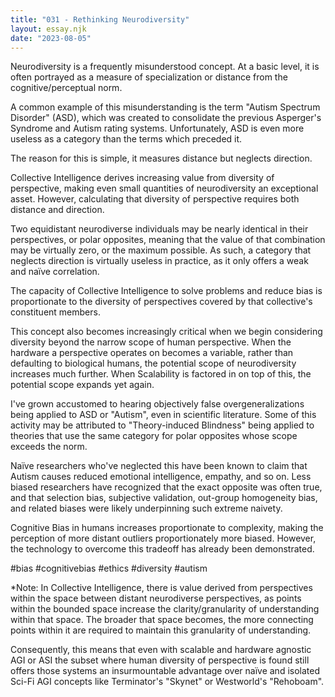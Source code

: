 ```yaml
---
title: "031 - Rethinking Neurodiversity"
layout: essay.njk
date: "2023-08-05"
---
```


Neurodiversity is a frequently misunderstood concept. At a basic level, it is often portrayed as a measure of specialization or distance from the cognitive/perceptual norm.

A common example of this misunderstanding is the term "Autism Spectrum Disorder" (ASD), which was created to consolidate the previous Asperger's Syndrome and Autism rating systems. Unfortunately, ASD is even more useless as a category than the terms which preceded it.

The reason for this is simple, it measures distance but neglects direction.

Collective Intelligence derives increasing value from diversity of perspective, making even small quantities of neurodiversity an exceptional asset. However, calculating that diversity of perspective requires both distance and direction.

Two equidistant neurodiverse individuals may be nearly identical in their perspectives, or polar opposites, meaning that the value of that combination may be virtually zero, or the maximum possible. As such, a category that neglects direction is virtually useless in practice, as it only offers a weak and naïve correlation.

The capacity of Collective Intelligence to solve problems and reduce bias is proportionate to the diversity of perspectives covered by that collective's constituent members.

This concept also becomes increasingly critical when we begin considering diversity beyond the narrow scope of human perspective. When the hardware a perspective operates on becomes a variable, rather than defaulting to biological humans, the potential scope of neurodiversity increases much further. When Scalability is factored in on top of this, the potential scope expands yet again.

I've grown accustomed to hearing objectively false overgeneralizations being applied to ASD or "Autism", even in scientific literature. Some of this activity may be attributed to "Theory-induced Blindness" being applied to theories that use the same category for polar opposites whose scope exceeds the norm.

Naïve researchers who've neglected this have been known to claim that Autism causes reduced emotional intelligence, empathy, and so on. Less biased researchers have recognized that the exact opposite was often true, and that selection bias, subjective validation, out-group homogeneity bias, and related biases were likely underpinning such extreme naivety.

Cognitive Bias in humans increases proportionate to complexity, making the perception of more distant outliers proportionately more biased. However, the technology to overcome this tradeoff has already been demonstrated.

#bias #cognitivebias #ethics #diversity #autism

\*Note: In Collective Intelligence, there is value derived from perspectives within the space between distant neurodiverse perspectives, as points within the bounded space increase the clarity/granularity of understanding within that space. The broader that space becomes, the more connecting points within it are required to maintain this granularity of understanding.

Consequently, this means that even with scalable and hardware agnostic AGI or ASI the subset where human diversity of perspective is found still offers those systems an insurmountable advantage over naïve and isolated Sci-Fi AGI concepts like Terminator's "Skynet" or Westworld's "Rehoboam".
